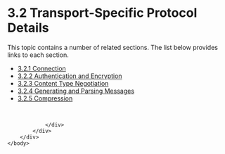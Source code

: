 <html dir="LTR" xmlns:mshelp="http://msdn.microsoft.com/mshelp" xmlns:ddue="http://ddue.schemas.microsoft.com/authoring/2003/5" xmlns:xlink="http://www.w3.org/1999/xlink" xmlns:tool="http://www.microsoft.com/tooltip">
    <head>
        <meta http-equiv="Content-Type" content="text/html; CHARSET=utf-8"></meta>
        <meta name="save" content="history"></meta>
        <title>3.2 Transport-Specific Protocol Details</title>
        <xml>
            <mshelp:toctitle title="3.2 Transport-Specific Protocol Details"></mshelp:toctitle>
            <mshelp:rltitle title="[MS-SSAS]: Transport-Specific Protocol Details"></mshelp:rltitle>
            <mshelp:keyword index="A" term="25b3ddd8-6254-47f0-a2e7-a894fd6a12ae"></mshelp:keyword>
            <mshelp:attr name="DCSext.ContentType" value="open specification"></mshelp:attr>
            <mshelp:attr name="AssetID" value="25b3ddd8-6254-47f0-a2e7-a894fd6a12ae"></mshelp:attr>
            <mshelp:attr name="TopicType" value="kbRef"></mshelp:attr>
            <mshelp:attr name="DCSext.Title" value="[MS-SSAS]: Transport-Specific Protocol Details" />
        </xml>
    </head>
    <body>
        <div id="header">
            <h1 class="heading">3.2 Transport-Specific Protocol Details</h1>
        </div>
        <div id="mainSection">
            <div id="mainBody">
                <div id="allHistory" class="saveHistory"></div>
                <div id="sectionSection0" class="section" name="collapseableSection">
                    <p>This topic contains a number of related sections. The list below provides links to each section.<br /></p><ul><li><span><a href="64b1f79b-6530-4429-ad02-93d5bca512d7.md">3.2.1 Connection</a></span></li><li><span><a href="be84959b-ec40-4f5a-b18b-b271b0901668.md">3.2.2 Authentication and Encryption</a></span></li><li><span><a href="4392864b-042b-4f1d-a9b6-4ce0b74ff837.md">3.2.3 Content Type Negotiation</a></span></li><li><span><a href="efd2ef93-a6f2-4220-99a1-d963c9e5cb99.md">3.2.4 Generating and Parsing Messages</a></span></li><li><span><a href="85c5d7c1-439e-4daf-9eb5-c4648a186da0.md">3.2.5 Compression</a></span></li></ul><p><br /></p>


                </div>
            </div>
        </div>
    </body>
</html>